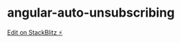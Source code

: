 # angular-auto-unsubscribing

[Edit on StackBlitz ⚡️](https://stackblitz.com/edit/angular-auto-unsubscribing)
